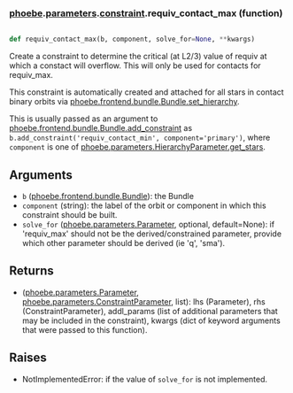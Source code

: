 ### [phoebe](phoebe.md).[parameters](phoebe.parameters.md).[constraint](phoebe.parameters.constraint.md).requiv_contact_max (function)


```py

def requiv_contact_max(b, component, solve_for=None, **kwargs)

```



Create a constraint to determine the critical (at L2/3) value of
requiv at which a constact will overflow.  This will only be used
for contacts for requiv_max.

This constraint is automatically created and attached for all stars
in contact binary orbits via [phoebe.frontend.bundle.Bundle.set_hierarchy](phoebe.frontend.bundle.Bundle.set_hierarchy.md).

This is usually passed as an argument to
 [phoebe.frontend.bundle.Bundle.add_constraint](phoebe.frontend.bundle.Bundle.add_constraint.md) as
 `b.add_constraint('requiv_contact_min', component='primary')`, where `component` is
 one of [phoebe.parameters.HierarchyParameter.get_stars](phoebe.parameters.HierarchyParameter.get_stars.md).

Arguments
-----------
* `b` ([phoebe.frontend.bundle.Bundle](phoebe.frontend.bundle.Bundle.md)): the Bundle
* `component` (string): the label of the orbit or component in which this
    constraint should be built.
* `solve_for` ([phoebe.parameters.Parameter](phoebe.parameters.Parameter.md), optional, default=None): if
    'requiv_max' should not be the derived/constrained parameter, provide which
    other parameter should be derived (ie 'q', 'sma').

Returns
----------
* ([phoebe.parameters.Parameter](phoebe.parameters.Parameter.md), [phoebe.parameters.ConstraintParameter](phoebe.parameters.ConstraintParameter.md), list):
    lhs (Parameter), rhs (ConstraintParameter), addl_params (list of additional
    parameters that may be included in the constraint), kwargs (dict of
    keyword arguments that were passed to this function).

Raises
--------
* NotImplementedError: if the value of `solve_for` is not implemented.

